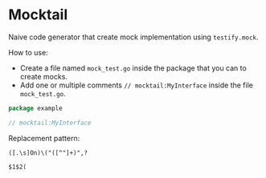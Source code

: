 # Mocktail

Naive code generator that create mock implementation using `testify.mock`.

How to use:
- Create a file named `mock_test.go` inside the package that you can to create mocks.
- Add one or multiple comments `// mocktail:MyInterface` inside the file `mock_test.go`.

```go
package example

// mocktail:MyInterface

```

Replacement pattern:
```
([.\s]On)\("([^"]+)",?

$1$2(
```
